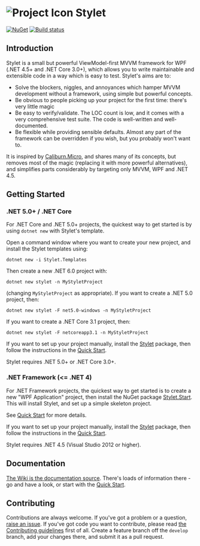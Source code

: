 # ![Project Icon](StyletIcon.png) Stylet

[![NuGet](https://img.shields.io/nuget/v/Stylet.svg)](https://www.nuget.org/packages/Stylet/)
[![Build status](https://ci.appveyor.com/api/projects/status/nqucthach0x6gkil?svg=true)](https://ci.appveyor.com/project/canton7/stylet)

## Introduction

Stylet is a small but powerful ViewModel-first MVVM framework for WPF (.NET 4.5+ and .NET Core 3.0+), which allows you to write maintainable and extensible code in a way which is easy to test.
Stylet's aims are to:

- Solve the blockers, niggles, and annoyances which hamper MVVM development without a framework, using simple but powerful concepts.
- Be obvious to people picking up your project for the first time: there's very little magic
- Be easy to verify/validate. The LOC count is low, and it comes with a very comprehensive test suite. The code is well-written and well-documented.
- Be flexible while providing sensible defaults. Almost any part of the framework can be overridden if you wish, but you probably won't want to.

It is inspired by [Caliburn.Micro](http://caliburnmicro.com/), and shares many of its concepts, but removes most of the magic (replacing it with more powerful alternatives), and simplifies parts considerably by targeting only MVVM, WPF and .NET 4.5.

## Getting Started

### .NET 5.0+ / .NET Core

For .NET Core and .NET 5.0+ projects, the quickest way to get started is by using `dotnet new` with Stylet's template.

Open a command window where you want to create your new project, and install the Stylet templates using:

```
dotnet new -i Stylet.Templates
```

Then create a new .NET 6.0 project with:

```
dotnet new stylet -n MyStyletProject
```

(changing `MyStyletProject` as appropriate).
If you want to create a .NET 5.0 project, then:

```
dotnet new stylet -F net5.0-windows -n MyStyletProject
```

If you want to create a .NET Core 3.1 project, then:

```
dotnet new stylet -F netcoreapp3.1 -n MyStyletProject
```

If you want to set up your project manually, install the [Stylet](https://www.nuget.org/packages/Stylet) package, then follow the instructions in the [Quick Start](https://github.com/canton7/Stylet/wiki/Quick-Start).

Stylet requires .NET 5.0+ or .NET Core 3.0+.

### .NET Framework (<= .NET 4)

For .NET Framework projects, the quickest way to get started is to create a new "WPF Application" project, then install the NuGet package [Stylet.Start](https://www.nuget.org/packages/Stylet.Start).
This will install Stylet, and set up a simple skeleton project.

See [Quick Start](https://github.com/canton7/Stylet/wiki/Quick-Start) for more details.

If you want to set up your project manually, install the [Stylet](https://www.nuget.org/packages/Stylet) package, then follow the instructions in the [Quick Start](https://github.com/canton7/Stylet/wiki/Quick-Start).

Stylet requires .NET 4.5 (Visual Studio 2012 or higher).

## Documentation

[The Wiki is the documentation source](https://github.com/canton7/Stylet/wiki).
There's loads of information there - go and have a look, or start with the [Quick Start](https://github.com/canton7/Stylet/wiki/Quick-Start).

## Contributing

Contributions are always welcome.
If you've got a problem or a question, [raise an issue](https://github.com/canton7/Stylet/issues).
If you've got code you want to contribute, please read [the Contributing guidelines](https://github.com/canton7/Stylet/wiki/Contributing) first of all.
Create a feature branch off the `develop` branch, add your changes there, and submit it as a pull request.
